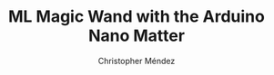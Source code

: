 ---
title: 'ML Magic Wand with the Arduino Nano Matter'
difficulty: beginner
compatible-products: [nano-matter]
description: 'Learn how to build a Gesture Recognition Magic Wand using the Arduino Nano Matter'
tags:
  - AI
  - ML
  - IMU
  - Modulino
  - Matter

author: 'Christopher Méndez'
hardware:
  - hardware/03.nano/boards/nano-matter
software:
  - ide-v1
  - ide-v2
  - web-editor
  - iot-cloud
---